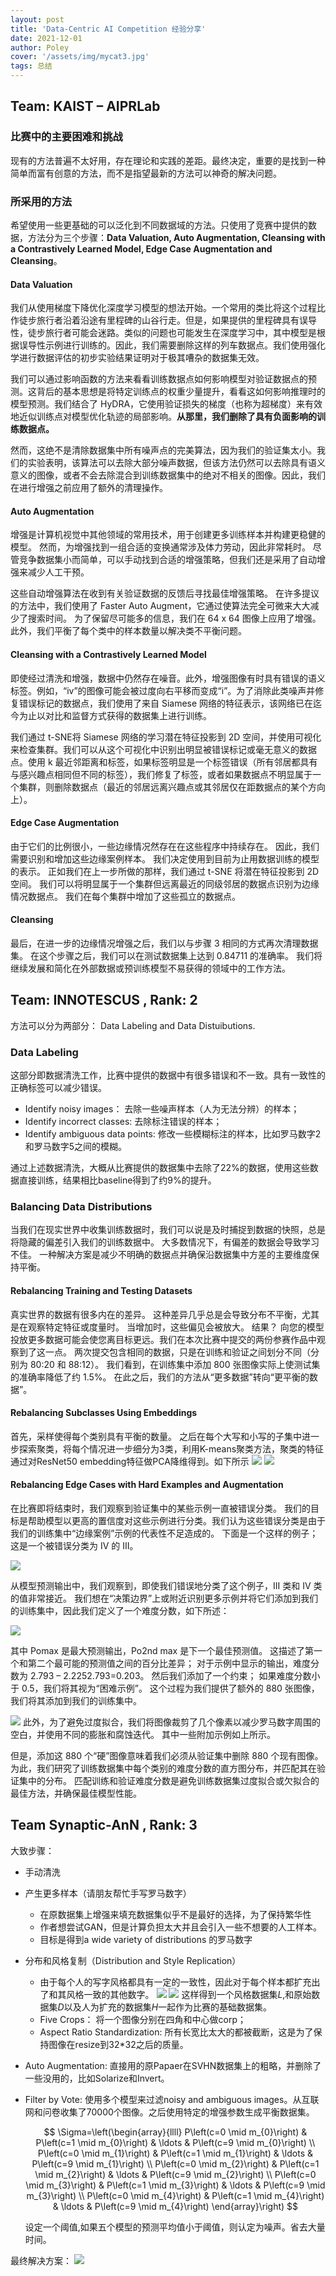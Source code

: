 ```yaml
---
layout: post
title: 'Data-Centric AI Competition 经验分享'
date: 2021-12-01
author: Poley
cover: '/assets/img/mycat3.jpg'
tags: 总结
---
```


## Team: KAIST – AIPRLab

### 比赛中的主要困难和挑战
现有的方法普遍不太好用，存在理论和实践的差距。最终决定，重要的是找到一种简单而富有创意的方法，而不是指望最新的方法可以神奇的解决问题。

### 所采用的方法
希望使用一些更基础的可以泛化到不同数据域的方法。只使用了竞赛中提供的数据，方法分为三个步骤：**Data Valuation, Auto Augmentation,  Cleansing with a Contrastively Learned Model, Edge Case Augmentation and Cleansing**。

#### Data Valuation
我们从使用梯度下降优化深度学习模型的想法开始。一个常用的类比将这个过程比作徒步旅行者沿着沿途有里程碑的山谷行走。但是，如果提供的里程碑具有误导性，徒步旅行者可能会迷路。类似的问题也可能发生在深度学习中，其中模型是根据误导性示例进行训练的。因此，我们需要删除这样的列车数据点。我们使用强化学进行数据评估的初步实验结果证明对于极其嘈杂的数据集无效。

我们可以通过影响函数的方法来看看训练数据点如何影响模型对验证数据点的预测。这背后的基本思想是将特定训练点的权重少量提升，看看这如何影响推理时的模型预测。我们结合了 HyDRA，它使用验证损失的梯度（也称为超梯度）来有效地近似训练点对模型优化轨迹的局部影响。**从那里，我们删除了具有负面影响的训练数据点。**

然而，这绝不是清除数据集中所有噪声点的完美算法，因为我们的验证集太小。我们的实验表明，该算法可以去除大部分噪声数据，但该方法仍然可以去除具有语义意义的图像，或者不会去除混合到训练数据集中的绝对不相关的图像。因此，我们在进行增强之前应用了额外的清理操作。 

#### Auto Augmentation
增强是计算机视觉中其他领域的常用技术，用于创建更多训练样本并构建更稳健的模型。 然而，为增强找到一组合适的变换通常涉及体力劳动，因此非常耗时。 尽管竞争数据集小而简单，可以手动找到合适的增强策略，但我们还是采用了自动增强来减少人工干预。

这些自动增强算法在收到有关验证数据的反馈后寻找最佳增强策略。 在许多提议的方法中，我们使用了 Faster Auto Augment，它通过使算法完全可微来大大减少了搜索时间。 为了保留尽可能多的信息，我们在 64 x 64 图像上应用了增强。 此外，我们平衡了每个类中的样本数量以解决类不平衡问题。

#### Cleansing with a Contrastively Learned Model
即使经过清洗和增强，数据中仍然存在噪音。此外，增强图像有时具有错误的语义标签。例如，“iv”的图像可能会被过度向右平移而变成“i”。为了消除此类噪声并修复错误标记的数据点，我们使用了来自 Siamese 网络的特征表示，该网络已在迄今为止以对比和监督方式获得的数据集上进行训练。

我们通过 t-SNE将 Siamese 网络的学习潜在特征投影到 2D 空间，并使用可视化来检查集群。我们可以从这个可视化中识别出明显被错误标记或毫无意义的数据点。使用 k 最近邻距离和标签，如果标签明显是一个标签错误（所有邻居都具有与感兴趣点相同但不同的标签），我们修复了标签，或者如果数据点不明显属于一个集群，则删除数据点（最近的邻居远离兴趣点或其邻居仅在距数据点的某个方向上）。

#### Edge Case Augmentation
由于它们的比例很小，一些边缘情况然存在在这些程序中持续存在。 因此，我们需要识别和增加这些边缘案例样本。 我们决定使用到目前为止用数据训练的模型的表示。 正如我们在上一步所做的那样，我们通过 t-SNE 将潜在特征投影到 2D 空间。 我们可以将明显属于一个集群但远离最近的同级邻居的数据点识别为边缘情况数据点。 我们在每个集群中增加了这些孤立的数据点。

#### Cleansing
最后，在进一步的边缘情况增强之后，我们以与步骤 3 相同的方式再次清理数据集。 在这个步骤之后，我们可以在测试数据集上达到 0.84711 的准确率。 我们将继续发展和简化在外部数据或预训练模型不易获得的领域中的工作方法。

## Team: INNOTESCUS , Rank: 2

方法可以分为两部分： Data Labeling and Data Distuibutions.

### Data Labeling
这部分即数据清洗工作，比赛中提供的数据中有很多错误和不一致。具有一致性的正确标签可以减少错误。

+ Identify noisy images： 去除一些噪声样本（人为无法分辨）的样本；
+ Identify incorrect classes: 去除标注错误的样本；
+ Identify ambiguous data points: 修改一些模糊标注的样本，比如罗马数字2和罗马数字5之间的模糊。

通过上述数据清洗，大概从比赛提供的数据集中去除了22%的数据，使用这些数据直接训练，结果相比baseline得到了约9%的提升。

### Balancing Data Distributions

当我们在现实世界中收集训练数据时，我们可以说是及时捕捉到数据的快照，总是将隐藏的偏差引入我们的训练数据中。 大多数情况下，有偏差的数据会导致学习不佳。 一种解决方案是减少不明确的数据点并确保沿数据集中方差的主要维度保持平衡。

#### Rebalancing Training and Testing Datasets

真实世界的数据有很多内在的差异。 这种差异几乎总是会导致分布不平衡，尤其是在观察特定特征或度量时。 当增加时，这些偏见会被放大。 结果？ 向您的模型投放更多数据可能会使您离目标更远。我们在本次比赛中提交的两份参赛作品中观察到了这一点。 两次提交包含相同的数据，只是在训练和验证之间划分不同（分别为 80:20 和 88:12）。 我们看到，在训练集中添加 800 张图像实际上使测试集的准确率降低了约 1.5%。 在此之后，我们的方法从“更多数据”转向“更平衡的数据”。

#### Rebalancing Subclasses Using Embeddings

首先，采样使得每个类别具有平衡的数量。
之后在每个大写和小写的子集中进一步探索聚类，将每个情况进一步细分为3类，利用K-means聚类方法，聚类的特征通过对ResNet50 embedding特征做PCA降维得到。如下所示
![](/assets/img/20211202/AI0.png)
![](/assets/img/20211202/AI1.png)

#### Rebalancing Edge Cases with Hard Examples and Augmentation 

在比赛即将结束时，我们观察到验证集中的某些示例一直被错误分类。 我们的目标是帮助模型以更高的置信度对这些示例进行分类。我们认为这些错误分类是由于我们的训练集中“边缘案例”示例的代表性不足造成的。 下面是一个这样的例子； 这是一个被错误分类为 IV 的 III。

![](/assets/img/20211202/AI2.png)

从模型预测输出中，我们观察到，即使我们错误地分类了这个例子，III 类和 IV 类的值非常接近。 我们想在“决策边界”上或附近识别更多示例并将它们添加到我们的训练集中，因此我们定义了一个难度分数，如下所述：

![](/assets/img/20211202/AI3.png)

其中 Pomax 是最大预测输出，Po2nd max 是下一个最佳预测值。 这描述了第一个和第二个最可能的预测值之间的百分比差异； 对于示例中显示的输出，难度分数为 2.793 – 2.2252.793=0.203。 然后我们添加了一个约束； 如果难度分数小于 0.5，我们将其视为“困难示例”。 这个过程为我们提供了额外的 880 张图像，我们将其添加到我们的训练集中。 

![](/assets/img/20211202/AI4.png)
此外，为了避免过度拟合，我们将图像裁剪了几个像素以减少罗马数字周围的空白，并使用不同的膨胀和腐蚀迭代。 其中一些附加示例如上所示。

但是，添加这 880 个“硬”图像意味着我们必须从验证集中删除 880 个现有图像。 为此，我们研究了训练数据集中每个类别的难度分数的直方图分布，并匹配其在验证集中的分布。 匹配训练和验证难度分数是避免训练数据集过度拟合或欠拟合的最佳方法，并确保最佳模型性能。


## Team Synaptic-AnN , Rank: 3

大致步骤：
+ 手动清洗
+ 产生更多样本（请朋友帮忙手写罗马数字）
  + 在原数据集上增强来填充数据集似乎不是最好的选择，为了保持繁华性
  + 作者想尝试GAN，但是计算负担太大并且会引入一些不想要的人工样本。
  + 目标是得到a wide variety of distributions 的罗马数字
+  分布和风格复制（Distribution and Style Replication）
   +  由于每个人的写字风格都具有一定的一致性，因此对于每个样本都扩充出了和其风格一致的其他数字。
  ![](/assets/img/20211202/AI5.png)
  ![](/assets/img/20211202/AI6.png)
    这样得到一个风格数据集$L$,和原始数据集$D$以及人为扩充的数据集$H$一起作为比赛的基础数据集。
    + Five Crops： 将一个图像分别在四角和中心做corp；
    + Aspect Ratio Standardization: 所有长宽比太大的都被截断，这是为了保持图像在resize到32*32之后的质量。
  + Auto Augmentation: 直接用的原Papaer在SVHN数据集上的粗略，并删除了一些没用的，比如Solarize和Invert。
  + Filter by Vote: 使用多个模型来过滤noisy and ambiguous images。从互联网和问卷收集了70000个图像。之后使用特定的增强参数生成平衡数据集。

    $$
    \Sigma=\left(\begin{array}{llll}
    P\left(c=0 \mid m_{0}\right) & P\left(c=1 \mid m_{0}\right) & \ldots & P\left(c=9 \mid m_{0}\right) \\
    P\left(c=0 \mid m_{1}\right) & P\left(c=1 \mid m_{1}\right) & \ldots & P\left(c=9 \mid m_{1}\right) \\
    P\left(c=0 \mid m_{2}\right) & P\left(c=1 \mid m_{2}\right) & \ldots & P\left(c=9 \mid m_{2}\right) \\
    P\left(c=0 \mid m_{3}\right) & P\left(c=1 \mid m_{3}\right) & \ldots & P\left(c=9 \mid m_{3}\right) \\
    P\left(c=0 \mid m_{4}\right) & P\left(c=1 \mid m_{4}\right) & \ldots & P\left(c=9 \mid m_{4}\right)
    \end{array}\right)
    $$

    设定一个阈值,如果五个模型的预测平均值小于阈值，则认定为噪声。省去大量时间。

最终解决方案：
![](/assets/img/20211202/AI7.png)
